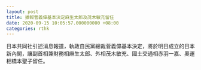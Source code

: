 ```yaml
---
layout: post
title: 據報菅義偉基本決定麻生太郎及茂木敏充留任
date: 2020-09-15 10:05:57.000000000 +08:00
categories: rthk
---
```


日本共同社引述消息報道，執政自民黨總裁菅義偉基本決定，將於明日成立的日本新內閣，讓副首相兼財務相麻生太郎、外相茂木敏充、國土交通相赤羽一嘉、奧運相橋本聖子留任。
